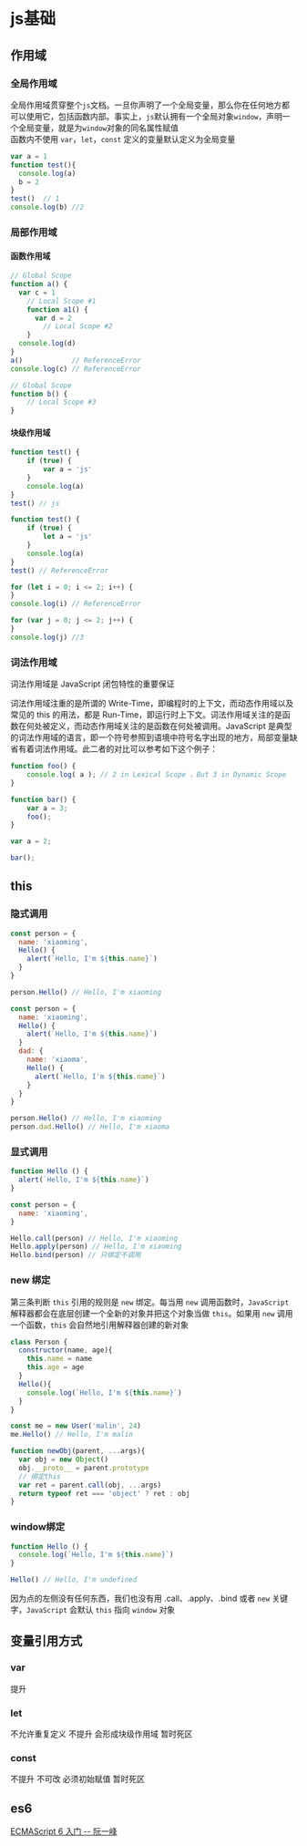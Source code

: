# js基础

## 作用域

### 全局作用域

全局作用域贯穿整个`js`文档。一旦你声明了一个全局变量，那么你在任何地方都可以使用它，包括函数内部。事实上，`js`默认拥有一个全局对象`window`，声明一个全局变量，就是为`window`对象的同名属性赋值  
函数内不使用 `var`，`let`，`const` 定义的变量默认定义为全局变量

```js
var a = 1
function test(){
  console.log(a)
  b = 2
}
test()  // 1
console.log(b) //2
```

### 局部作用域

#### 函数作用域

```js
// Global Scope
function a() {
  var c = 1
    // Local Scope #1
    function a1() {
      var d = 2
        // Local Scope #2
    }
  console.log(d)
}
a()            // ReferenceError
console.log(c) // ReferenceError

// Global Scope
function b() {
    // Local Scope #3
}
```

#### 块级作用域

```js
function test() {
    if (true) {
        var a = 'js'
    }
    console.log(a)
}
test() // js
```

```js
function test() {
    if (true) {
        let a = 'js'
    }
    console.log(a)
}
test() // ReferenceError
```

```js
for (let i = 0; i <= 2; i++) {
}
console.log(i) // ReferenceError
```

```js
for (var j = 0; j <= 2; j++) {
}
console.log(j) //3
```

### 词法作用域

词法作用域是 JavaScript 闭包特性的重要保证  

词法作用域注重的是所谓的 Write-Time，即编程时的上下文，而动态作用域以及常见的 this 的用法，都是 Run-Time，即运行时上下文。词法作用域关注的是函数在何处被定义，而动态作用域关注的是函数在何处被调用。JavaScript 是典型的词法作用域的语言，即一个符号参照到语境中符号名字出现的地方，局部变量缺省有着词法作用域。此二者的对比可以参考如下这个例子：

```js
function foo() {
    console.log( a ); // 2 in Lexical Scope ，But 3 in Dynamic Scope
}

function bar() {
    var a = 3;
    foo();
}

var a = 2;

bar();
```

## this

### 隐式调用

```js
const person = {
  name: 'xiaoming',
  Hello() {
    alert(`Hello, I'm ${this.name}`)
  }
}

person.Hello() // Hello, I'm xiaoming
```

```js
const person = {
  name: 'xiaoming',
  Hello() {
    alert(`Hello, I'm ${this.name}`)
  }
  dad: {
    name: 'xiaoma',
    Hello() {
      alert(`Hello, I'm ${this.name}`)
    }
  }
}

person.Hello() // Hello, I'm xiaoming
person.dad.Hello() // Hello, I'm xiaoma
```

### 显式调用

```js
function Hello () {
  alert(`Hello, I'm ${this.name}`)
}

const person = {
  name: 'xiaoming',
}

Hello.call(person) // Hello, I'm xiaoming
Hello.apply(person) // Hello, I'm xiaoming
Hello.bind(person) // 只绑定不调用
```

### new 绑定

第三条判断 `this` 引用的规则是 `new` 绑定。每当用 `new` 调用函数时，`JavaScript` 解释器都会在底层创建一个全新的对象并把这个对象当做 `this`。如果用 `new` 调用一个函数，`this` 会自然地引用解释器创建的新对象

```js
class Person {
  constructor(name, age){
    this.name = name
    this.age = age
  }
  Hello(){
    console.log(`Hello, I'm ${this.name}`)
  }
}

const me = new User('malin', 24)
me.Hello() // Hello, I'm malin
```

```js
function newObj(parent, ...args){
  var obj = new Object()
  obj.__proto__ = parent.prototype
  // 绑定this
  var ret = parent.call(obj, ...args)
  return typeof ret === 'object' ? ret : obj
}
```

### window绑定

```js
function Hello () {
  console.log(`Hello, I'm ${this.name}`)
}

Hello() // Hello, I'm undefined
```

因为点的左侧没有任何东西，我们也没有用 .call、.apply、.bind 或者 `new` 关键字，`JavaScript` 会默认 `this` 指向 `window` 对象

## 变量引用方式

### var

提升

### let

不允许重复定义
不提升
会形成块级作用域
暂时死区

### const

不提升
不可改
必须初始赋值
暂时死区

## es6

[ECMAScript 6 入门 -- 阮一峰](http://es6.ruanyifeng.com/)
